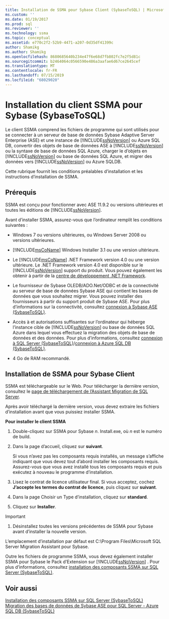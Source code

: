 ```yaml
---
title: Installation de SSMA pour Sybase Client (SybaseToSQL) | Microsoft Docs
ms.custom: ''
ms.date: 01/19/2017
ms.prod: sql
ms.reviewer: ''
ms.technology: ssma
ms.topic: conceptual
ms.assetid: e770c2f2-52b9-4471-a207-0d35df41399c
author: Shamikg
ms.author: Shamikg
ms.openlocfilehash: 8680685640b234e47f6e68d7fb802fc7e2f5d81c
ms.sourcegitcommit: b2464064c0566590e486a3aafae6d67ce2645cef
ms.translationtype: MT
ms.contentlocale: fr-FR
ms.lasthandoff: 07/15/2019
ms.locfileid: "68029020"
---
```

# <a name="installing-ssma--for-sybase-client-sybasetosql"></a>Installation du client SSMA pour Sybase (SybaseToSQL)
Le client SSMA comprend les fichiers de programme qui sont utilisés pour se connecter à un serveur de base de données Sybase Adaptive Server Enterprise (ASE) et une instance de [!INCLUDE[ssNoVersion](../../includes/ssnoversion-md.md)] ou Azure SQL DB, convertir des objets de base de données ASE à [!INCLUDE[ssNoVersion](../../includes/ssnoversion-md.md)] ou la syntaxe de base de données SQL Azure, charger le d’objets en [!INCLUDE[ssNoVersion](../../includes/ssnoversion-md.md)] ou base de données SQL Azure, et migrer des données vers [!INCLUDE[ssNoVersion](../../includes/ssnoversion-md.md)] ou Azure SQLDB.  
  
Cette rubrique fournit les conditions préalables d’installation et les instructions d’installation de SSMA.  
  
## <a name="prerequisites"></a>Prérequis  
SSMA est conçu pour fonctionner avec ASE 11.9.2 ou versions ultérieures et toutes les éditions de [!INCLUDE[ssNoVersion](../../includes/ssnoversion-md.md)].  
  
Avant d’installer SSMA, assurez-vous que l’ordinateur remplit les conditions suivantes :  
  
-   Windows 7 ou versions ultérieures, ou Windows Server 2008 ou versions ultérieures.  
  
-   [!INCLUDE[msCoName](../../includes/msconame_md.md)] Windows Installer 3.1 ou une version ultérieure.  
  
-   Le [!INCLUDE[msCoName](../../includes/msconame_md.md)] .NET Framework version 4.0 ou une version ultérieure. Le .NET Framework version 4.0 est disponible sur le [!INCLUDE[ssNoVersion](../../includes/ssnoversion-md.md)] support du produit. Vous pouvez également les obtenir à partir de la [centre de développement .NET Framework](https://go.microsoft.com/fwlink/?LinkId=48882).  
  
-   Le fournisseur de Sybase OLEDB/ADO.Net/ODBC et de la connectivité au serveur de base de données Sybase ASE qui contient les bases de données que vous souhaitez migrer. Vous pouvez installer des fournisseurs à partir du support produit de Sybase ASE. Pour plus d’informations sur la connectivité, consultez [connexion à Sybase ASE &#40;SybaseToSQL&#41;](../../ssma/sybase/connecting-to-sybase-ase-sybasetosql.md).  
  
-   Accès à et autorisations suffisantes sur l’ordinateur qui héberge l’instance cible de [!INCLUDE[ssNoVersion](../../includes/ssnoversion-md.md)] ou base de données SQL Azure dans lequel vous effectuez la migration des objets de base de données et des données. Pour plus d’informations, consultez [connexion à SQL Server &#40;SybaseToSQL&#41;](../../ssma/sybase/connecting-to-sql-server-sybasetosql.md)/[connexion à Azure SQL DB &#40;SybaseToSQL&#41;](../../ssma/sybase/connecting-to-azure-sql-db-sybasetosql.md).  
  
-   4 Go de RAM recommandé.  
  
## <a name="installing-the-ssma-for-sybase-client"></a>Installation de SSMA pour Sybase Client  
SSMA est téléchargeable sur le Web. Pour télécharger la dernière version, consultez le [page de téléchargement de l’Assistant Migration de SQL Server](https://aka.ms/ssmaforsybase).  
  
Après avoir téléchargé la dernière version, vous devez extraire les fichiers d’installation avant que vous puissiez installer SSMA.  
  
**Pour installer le client SSMA**  
  
1.  Double-cliquez sur SSMA pour Sybase *n*. Install.exe, où *n* est le numéro de build.  
  
2.  Dans la page d’accueil, cliquez sur **suivant**.  
  
    Si vous n’avez pas les composants requis installés, un message s’affiche indiquant que vous devez tout d’abord installer les composants requis. Assurez-vous que vous avez installé tous les composants requis et puis exécutez à nouveau le programme d’installation.  
  
3.  Lisez le contrat de licence utilisateur final. Si vous acceptez, cochez **J’accepte les termes du contrat de licence**, puis cliquez sur **suivant**.  
  
4.  Dans la page Choisir un Type d’installation, cliquez sur **standard**.  
  
5.  Cliquez sur **Installer**.  
  
> [!IMPORTANT]  
> 1.  Désinstallez toutes les versions précédentes de SSMA pour Sybase avant d’installer la nouvelle version.  
  
L’emplacement d’installation par défaut est C:\Program Files\Microsoft SQL Server Migration Assistant pour Sybase.  
  
Outre les fichiers de programme SSMA, vous devez également installer SSMA pour Sybase le Pack d’Extension sur [!INCLUDE[ssNoVersion](../../includes/ssnoversion-md.md)] . Pour plus d’informations, consultez [installation des composants SSMA sur SQL Server &#40;SybaseToSQL&#41;](../../ssma/sybase/installing-ssma-components-on-sql-server-sybasetosql.md).  
  
## <a name="see-also"></a>Voir aussi  
[Installation des composants SSMA sur SQL Server &#40;SybaseToSQL&#41;](../../ssma/sybase/installing-ssma-components-on-sql-server-sybasetosql.md)  
[Migration des bases de données de Sybase ASE pour SQL Server - Azure SQL DB &#40;SybaseToSQL&#41;](../../ssma/sybase/migrating-sybase-ase-databases-to-sql-server-azure-sql-db-sybasetosql.md)  
  
